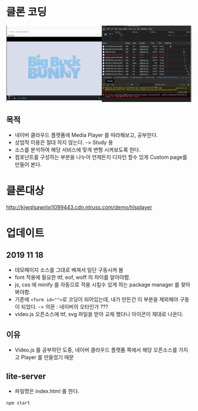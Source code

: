 # 클론 코딩 

![screenshot](./resources/img/result.png)

## 목적
* 네이버 클라우드 플랫폼에 Media Player 를 따라해보고, 공부한다. 
* 상업적 이용은 절대 하지 않는다. -> Study 용
* 소스를 분석하여 해당 서비스에 맞게 변형 시켜보도록 한다. 
* 컴포넌트를 구성하는 부분을 나누어 언제든지 디자인 할수 있게 Custom page를 만들어 본다. 

# 클론대상
http://kjwqlsawnlxj1099443.cdn.ntruss.com/demo/hlsplayer




# 업데이트
## 2019 11 18 
* 데모페이지 소스를 그대로 베껴서 일단 구동시켜 봄 
* font 적용에 필요한 ttf, eof, woff 의 차이를 알아야함. 
* js, css 에 minify 를 자동으로 적용 시킬수 있게 하는 package manager 를 찾아봐야함. 
* 기존에 `<form id="">`로 코딩이 되어있는데, 내가 만든건 이 부분을 제외해야 구동이 되었다. -> 의문 :  네이버의 오타인가 ??? 
* video.js 오픈소스에 ttf, svg 파일을 받아 교체 했더니 아이콘이 제대로 나온다.

## 이유
* Video.js 를 공부하던 도중, 네이버 클라우드 플랫폼 쪽에서 해당 오픈소스를 가지고 Player 를 만들었기 때문 

## lite-server 
* 파일명은 index.html 롤 한다. 
```
npm start
```
